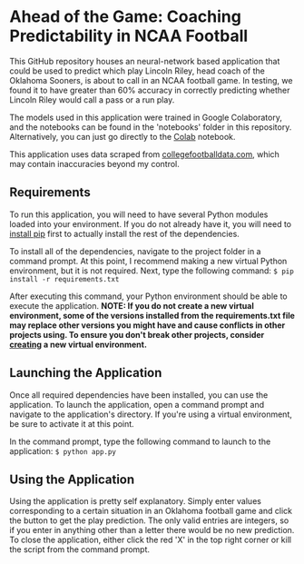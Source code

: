 # Ahead of the Game: Coaching Predictability in NCAA Football

This GitHub repository houses an neural-network based application that could be used to predict which play Lincoln Riley, head coach of the Oklahoma Sooners, is about to call in an NCAA football game. In testing, we found it to have greater than 60% accuracy in correctly predicting whether Lincoln Riley would call a pass or a run play.

The models used in this application were trained in Google Colaboratory, and the notebooks can be found in the 'notebooks' folder in this repository. Alternatively, you can just go directly to the [Colab](https://colab.research.google.com/drive/1ITENEu7jQ-3Hox3Mxr-TRgueKHElmwCH#offline=true&sandboxMode=true) notebook.

This application uses data scraped from [collegefootballdata.com](collegefootballdata.com), which may contain inaccuracies beyond my control.

## Requirements
To run this application, you will need to have several Python modules loaded into your environment. If you do not already have it, you will need to [install pip](https://pip.pypa.io/en/stable/installing/) first to actually install the rest of the dependencies.

To install all of the dependencies, navigate to the project folder in a command prompt. At this point, I recommend making a new virtual Python environment, but it is not required. Next, type the following command:
`$ pip install -r requirements.txt`

 After executing this command, your Python environment should be able to execute the application.
 **NOTE: If you do not create a new virtual environment, some of the versions installed from the requirements.txt file may replace other versions you might have and cause conflicts in other projects using. To ensure you don't break other projects, consider [creating](https://packaging.python.org/guides/installing-using-pip-and-virtual-environments/) a new virtual environment.** 

## Launching the Application
Once all required dependencies have been installed, you can use the application. To launch the application, open a command prompt and navigate to the application's directory. If you're using a virtual environment, be sure to activate it at this point.

In the command prompt, type the following command to launch to the application:
`$ python app.py`

## Using the Application
Using the application is pretty self explanatory. Simply enter values corresponding to a certain situation in an Oklahoma football game and click the button to get the play prediction. The only valid entries are integers, so if you enter in anything other than a letter there would be no new prediction. To close the application, either click the red 'X' in the top right corner or kill the script from the command prompt.
